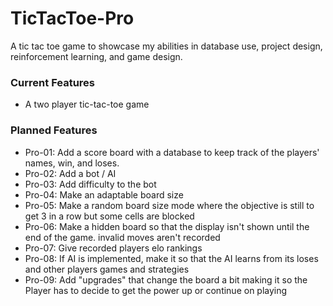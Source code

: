 # TicTacToe-Pro

A tic tac toe game to showcase my abilities in database use, project design, reinforcement learning, and game design.

### Current Features
- A two player tic-tac-toe game

### Planned Features
- Pro-01: Add a score board with a database to keep track of the players' names, win, and loses.
- Pro-02: Add a bot / AI
- Pro-03: Add difficulty to the bot
- Pro-04: Make an adaptable board size
- Pro-05: Make a random board size mode where the objective is still to get 3 in a row but some cells are blocked
- Pro-06: Make a hidden board so that the display isn't shown until the end of the game. invalid moves aren't recorded
- Pro-07: Give recorded players elo rankings
- Pro-08: If AI is implemented, make it so that the AI learns from its loses and other players games and strategies
- Pro-09: Add "upgrades" that change the board a bit making it so the Player has to decide to get the power up or continue on playing
